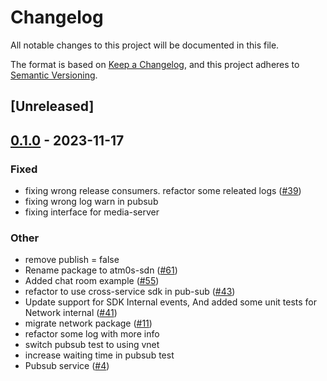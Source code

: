 # Changelog
All notable changes to this project will be documented in this file.

The format is based on [Keep a Changelog](https://keepachangelog.com/en/1.0.0/),
and this project adheres to [Semantic Versioning](https://semver.org/spec/v2.0.0.html).

## [Unreleased]

## [0.1.0](https://github.com/giangndm/8xFF-decentralized-sdn/releases/tag/atm0s-sdn-pub-sub-v0.1.0) - 2023-11-17

### Fixed
- fixing wrong release consumers. refactor some releated logs ([#39](https://github.com/giangndm/8xFF-decentralized-sdn/pull/39))
- fixing wrong log warn in pubsub
- fixing interface for media-server

### Other
- remove publish = false
- Rename package to atm0s-sdn ([#61](https://github.com/giangndm/8xFF-decentralized-sdn/pull/61))
- Added chat room example ([#55](https://github.com/giangndm/8xFF-decentralized-sdn/pull/55))
- refactor to use cross-service sdk in pub-sub ([#43](https://github.com/giangndm/8xFF-decentralized-sdn/pull/43))
- Update support for SDK Internal events, And added some unit tests for Network internal ([#41](https://github.com/giangndm/8xFF-decentralized-sdn/pull/41))
- migrate network package ([#11](https://github.com/giangndm/8xFF-decentralized-sdn/pull/11))
- refactor some log with more info
- switch pubsub test to using vnet
- increase waiting time in pubsub test
- Pubsub service ([#4](https://github.com/giangndm/8xFF-decentralized-sdn/pull/4))
